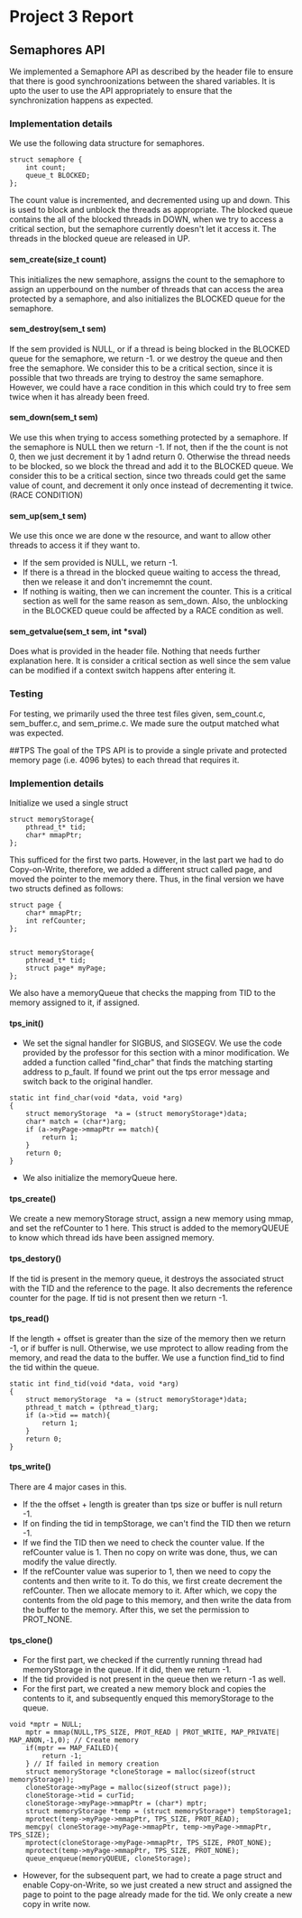 # Project 3 Report

## Semaphores API
We implemented a Semaphore API as described by the header file to ensure that there is good synchroonizations between the shared variables. It is
upto the user to use the API appropriately to ensure that the synchronization happens as expected.

### Implementation details
We use the following data structure for semaphores.
```
struct semaphore {
	int count;
	queue_t BLOCKED;
};
```
The count value is incremented, and decremented using up and down. This is used to block and unblock the threads as appropriate. The blocked queue contains the all of the blocked threads in DOWN, when we try to access a critical section, but the semaphore currently doesn't let it access it. The threads in the blocked queue are released in UP.

#### sem_create(size_t count)
This initializes the new semaphore, assigns the count to the semaphore to assign an upperbound on the number of threads that can access the area protected by a semaphore, and also initializes the BLOCKED queue for the semaphore.

#### sem_destroy(sem_t sem)
If the sem provided is NULL, or if a thread is being blocked in the BLOCKED queue for the semaphore, we return -1. or we destroy the queue and then free the semaphore.
We consider this to be a critical section, since it is possible that two threads are trying to destroy the same semaphore. However, we could have a race condition in this which could try to free sem twice when it has already been freed.

#### sem_down(sem_t sem)
We use this when trying to access something protected by a semaphore. If the semaphore is NULL then we return -1. If not, then if the the count is not 0, then we just decrement it by 1 adnd return 0. Otherwise the thread needs to be blocked, so we block the thread and add it to the BLOCKED queue.
We consider this to be a critical section, since two threads could get the same value of count, and decrement it only once instead of decrementing it twice.(RACE CONDITION)

#### sem_up(sem_t sem)
We use this once we are done w the resource, and want to allow other threads to access it if they want to. 
- If the sem provided is NULL, we return -1. 
- If there is a thread in the blocked queue waiting to access the thread, then we release it and don't incrememnt the count.
- If nothing is waiting, then we can increment the counter.
This is a critical section as well for the same reason as sem_down. Also, the unblocking in the BLOCKED queue could be affected by a RACE condition as well.

#### sem_getvalue(sem_t sem, int *sval)
Does what is provided in the header file. Nothing that needs further explanation here. It is consider a critical section as well since the sem value can be modified if a context switch happens after entering it.

### Testing
For testing, we primarily used the three test files given, sem_count.c, sem_buffer.c, and sem_prime.c. We made sure the output matched what was expected.

##TPS
The goal of the TPS API is to provide a single private and protected memory page (i.e. 4096 bytes) to each thread that requires it.

### Implemention details
Initialize we used a single struct 
```
struct memoryStorage{
	pthread_t* tid;
	char* mmapPtr;
};
```

This sufficed for the first two parts. However, in the last part we had to do Copy-on-Write, therefore, we added a different struct called page, and moved the pointer to the memory there. Thus, in the final version we have two structs defined as follows:

```
struct page {
	char* mmapPtr;
	int refCounter;
};


struct memoryStorage{
	pthread_t* tid;
	struct page* myPage;
};
```

We also have a memoryQueue that checks the mapping from TID to the memory assigned to it, if assigned.

#### tps_init()
- We set the signal handler for SIGBUS, and SIGSEGV. We use the code provided by the professor for this section with a minor modification. We added a function called "find_char" that finds the matching starting address to p_fault. If found we print out the tps error message and switch back to the original handler.
```
static int find_char(void *data, void *arg)
{
    struct memoryStorage  *a = (struct memoryStorage*)data;
    char* match = (char*)arg;
    if (a->myPage->mmapPtr == match){
        return 1;
    }
    return 0;
}
```
- We also initialize the memoryQueue here.

#### tps_create()
We create a new memoryStorage struct, assign a new memory using mmap, and set the refCounter to 1 here. This struct is added to the memoryQUEUE to know which thread ids have been assigned memory.

#### tps_destory()
If the tid is present in the memory queue, it destroys the associated struct with the TID and the reference to the page. It also decrements the reference counter for the page. If tid is not present then we return -1.

#### tps_read()
If the length + offset is greater than the size of the memory then we return -1, or if buffer is null. Otherwise, we use mprotect to allow reading from the memory, and read the data to the buffer. We use a function find_tid to find the tid within the queue.
```
static int find_tid(void *data, void *arg)
{
    struct memoryStorage  *a = (struct memoryStorage*)data;
    pthread_t match = (pthread_t)arg;
    if (a->tid == match){
        return 1;
    }
    return 0;
}
```

#### tps_write()
There are 4 major cases in this. 
- If the the offset + length is greater than tps size or buffer is null return -1.
- If on finding the tid in tempStorage, we can't find the TID then we return -1.
- If we find the TID then we need to check the counter value.
If the refCounter value is 1. Then no copy on write was done, thus, we can modify the value directly.
- If the refCounter value was superior to 1, then we need to copy the contents and then write to it. To do this, we first create decrement the refCounter. Then we allocate memory to it. After which, we copy the contents from the old page to this memory, and then write the data from the buffer to the memory. After this, we set the permission to PROT_NONE.

#### tps_clone()
- For the first part, we checked if the currently running thread had memoryStorage in the queue. If it did, then we return -1.
- If the tid provided is not present in the queue then we return -1 as well.
- For the first part, we created a new memory block and copies the contents to it, and subsequently enqued this memoryStorage to the queue.
```
void *mptr = NULL;
	mptr = mmap(NULL,TPS_SIZE, PROT_READ | PROT_WRITE, MAP_PRIVATE| MAP_ANON,-1,0); // Create memory
	if(mptr == MAP_FAILED){
		return -1;
	} // If failed in memory creation
	struct memoryStorage *cloneStorage = malloc(sizeof(struct memoryStorage));
	cloneStorage->myPage = malloc(sizeof(struct page));
	cloneStorage->tid = curTid;
	cloneStorage->myPage->mmapPtr = (char*) mptr;
	struct memoryStorage *temp = (struct memoryStorage*) tempStorage1;
	mprotect(temp->myPage->mmapPtr, TPS_SIZE, PROT_READ);
	memcpy( cloneStorage->myPage->mmapPtr, temp->myPage->mmapPtr, TPS_SIZE);
	mprotect(cloneStorage->myPage->mmapPtr, TPS_SIZE, PROT_NONE);
	mprotect(temp->myPage->mmapPtr, TPS_SIZE, PROT_NONE);
	queue_enqueue(memoryQUEUE, cloneStorage);
```
 - However, for the subsequent part, we had to create a page struct and enable Copy-on-Write, so we just created a new struct and assigned the page to point to the page already made for the tid. We only create a new copy in write now.



